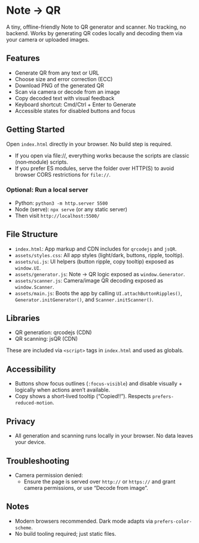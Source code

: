 # Note → QR

A tiny, offline-friendly Note to QR generator and scanner. No tracking, no backend. Works by generating QR codes locally and decoding them via your camera or uploaded images.

## Features

- Generate QR from any text or URL
- Choose size and error correction (ECC)
- Download PNG of the generated QR
- Scan via camera or decode from an image
- Copy decoded text with visual feedback
- Keyboard shortcut: Cmd/Ctrl + Enter to Generate
- Accessible states for disabled buttons and focus

## Getting Started

Open `index.html` directly in your browser. No build step is required.

- If you open via file://, everything works because the scripts are classic (non‑module) scripts.
- If you prefer ES modules, serve the folder over HTTP(S) to avoid browser CORS restrictions for `file://`.

### Optional: Run a local server

- Python: `python3 -m http.server 5500`
- Node (serve): `npx serve` (or any static server)
- Then visit `http://localhost:5500/`

## File Structure

- `index.html`: App markup and CDN includes for `qrcodejs` and `jsQR`.
- `assets/styles.css`: All app styles (light/dark, buttons, ripple, tooltip).
- `assets/ui.js`: UI helpers (button ripple, copy tooltip) exposed as `window.UI`.
- `assets/generator.js`: Note → QR logic exposed as `window.Generator`.
- `assets/scanner.js`: Camera/image QR decoding exposed as `window.Scanner`.
- `assets/main.js`: Boots the app by calling `UI.attachButtonRipples()`, `Generator.initGenerator()`, and `Scanner.initScanner()`.

## Libraries

- QR generation: qrcodejs (CDN)
- QR scanning: jsQR (CDN)

These are included via `<script>` tags in `index.html` and used as globals.

## Accessibility

- Buttons show focus outlines (`:focus-visible`) and disable visually + logically when actions aren’t available.
- Copy shows a short‑lived tooltip (“Copied!!”). Respects `prefers-reduced-motion`.

## Privacy

- All generation and scanning runs locally in your browser. No data leaves your device.

## Troubleshooting

- Camera permission denied:
  - Ensure the page is served over `http://` or `https://` and grant camera permissions, or use “Decode from image”.

## Notes

- Modern browsers recommended. Dark mode adapts via `prefers-color-scheme`.
- No build tooling required; just static files.
